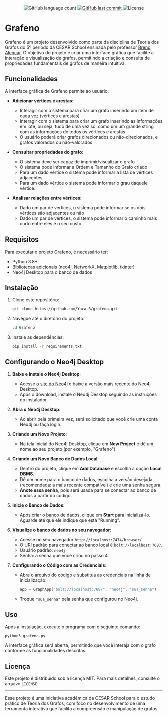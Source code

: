 <p align="center">

  <img alt="GitHub language count" src="https://img.shields.io/github/languages/count/Yara-R/Grafeno">

  <a href="https://github.com/Yara-R/Les-Observablees-IquHACK2024/commits/main/">
    <img alt="GitHub last commit" src="https://img.shields.io/github/last-commit/Yara-R/Grafeno">
  </a>

   <img alt="License" src="https://img.shields.io/badge/license-MIT-brightgreen">

</p>

# Grafeno

Grafeno é um projeto desenvolvido como parte da disciplina de Teoria dos Grafos do 5º período da CESAR School ensinada pelo professor [Breno Alencar](https://www.linkedin.com/in/brenoalencar/). O objetivo do projeto é criar uma interface gráfica que facilite a interação e visualização de grafos, permitindo a criação e consulta de propriedades fundamentais de grafos de maneira intuitiva.

## Funcionalidades

A interface gráfica de Grafeno permite ao usuário:

- **Adicionar vértices e arestas**:
  - Interagir com o sistema para criar um grafo inserindo um item de cada vez (vértices e arestas)
  - Interagir com o sistema para criar um grafo inserindo as informações em lote, ou seja, tudo de uma vez só, como um um grande string com as informações de todos os vértices e arestas
  - O usuário poderá criar grafos direcionados ou não-direcionados, e grafos valorados ou não-valorados

- **Consultar propriedades do grafo**:
  - O sistema deve ser capaz de imprimir/visualizar o grafo
  - O sistema pode informar a Ordem e Tamanho do Grafo criado
  - Para um dado vértice o sistema pode informar a lista de vértices adjacentes.
  - Para um dado vértice o sistema pode informar o grau daquele vértice.
 
- **Analisar relações entre vértices**:
  - Dado um par de vértices, o sistema pode informar se os dois vértices são adjacentes ou não
  - Dado um par de vértices, o sistema pode informar o caminho mais curto entre eles e o seu custo
    

## Requisitos

Para executar o projeto Grafeno, é necessário ter:

- Python 3.8+
- Bibliotecas adicionais (neo4j, NetworkX, Matplotlib, tkinter)
- Neo4j Desktop para o banco de dados

## Instalação

1. Clone este repositório:
   ```bash
   git clone https://github.com/Yara-R/grafeno.git
   ```
   
2. Navegue até o diretório do projeto:
   ```bash
   cd Grafeno
   ```
   
3. Instale as dependências:
   ```bash
   pip install -r requirements.txt
   ```

 ## Configurando o Neo4j Desktop

1. **Baixe e Instale o Neo4j Desktop**:
   - Acesse [o site do Neo4j](https://neo4j.com/download/) e baixe a versão mais recente do Neo4j Desktop.
   - Após o download, instale o Neo4j Desktop seguindo as instruções do instalador.

2. **Abra o Neo4j Desktop**:
   - Ao abrir pela primeira vez, será solicitado que você crie uma conta Neo4j ou faça login.

3. **Criando um Novo Projeto**:
   - Na tela inicial do Neo4j Desktop, clique em **New Project** e dê um nome ao seu projeto (por exemplo, "Grafeno").

4. **Criando um Novo Banco de Dados Local**:
   - Dentro do projeto, clique em **Add Database** e escolha a opção **Local DBMS**.
   - Dê um nome para o banco de dados, escolha a versão desejada (recomendada: a mais recente compatível) e crie uma senha segura.
   - **Anote essa senha**, pois será usada para se conectar ao banco de dados a partir do código.

5. **Inicie o Banco de Dados**:
   - Após criar o banco de dados, clique em **Start** para inicializá-lo. Aguarde até que ele indique que está "Running".

6. **Visualize o banco de dados no seu navegador**:
   - Acesse no seu navegador `http://localhost:7474/browser/`
   - O URI padrão para conectar ao banco local é `bolt://localhost:7687`.
   - Usuário padrão: `neo4j`
   - Senha: a senha que você criou no passo 4.

8. **Configurando o Código com as Credenciais**:
   - Abra o arquivo do código e substitua as credenciais na linha de inicialização:
     ```python
     app = GraphApp("bolt://localhost:7687", "neo4j", "sua_senha")
     ```
   - Troque `"sua_senha"` pela senha que configurou no Neo4j.


## Uso

Após a instalação, execute o programa com o seguinte comando:

```bash
python3 grafeno.py
```

A interface gráfica será aberta, permitindo que você interaja com o grafo conforme as funcionalidades descritas.

## Licença

Este projeto é distribuído sob a licença MIT. Para mais detalhes, consulte o arquivo `LICENSE`.

---

Esse projeto é uma iniciativa acadêmica da CESAR School para o estudo prático de Teoria dos Grafos, com foco no desenvolvimento de uma ferramenta interativa que facilita a compreensão e manipulação de grafos.
